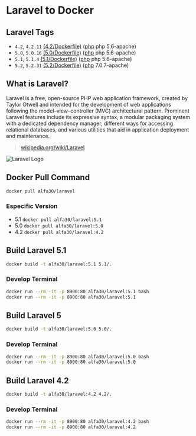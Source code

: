 # Laravel to Docker

## Laravel Tags
- `4.2`, `4.2.11` [(4.2/Dockerfile)](4.2/Dockerfile) ([php] php 5.6-apache)
- `5.0`, `5.0.16` [(5.0/Dockerfile)](5.0/Dockerfile) ([php] php 5.6-apache)
- `5.1`, `5.1.4` [(5.1/Dockerfile)](5.1/Dockerfile) ([php] php 5.6-apache)
- `5.2`, `5.2.31` [(5.2/Dockerfile)](5.2/Dockerfile) ([php] 7.0.7-apache)

## What is Laravel?
Laravel is a free, open-source PHP web application framework, created by Taylor Otwell and intended for the development of web applications following the model–view–controller (MVC) architectural pattern. Prominent Laravel features include its expressive syntax, a modular packaging system with a dedicated dependency manager, different ways for accessing relational databases, and various utilities that aid in application deployment and maintenance.

> [wikipedia.org/wiki/Laravel](https://wikipedia.org/wiki/Laravel)

![Laravel Logo](https://upload.wikimedia.org/wikipedia/commons/thumb/3/3d/LaravelLogo.png/250px-LaravelLogo.png)

## Docker Pull Command
```bash
docker pull alfa30/laravel
```

### Especific Version
 - 5.1 `docker pull alfa30/laravel:5.1`
 - 5.0 `docker pull alfa30/laravel:5.0`
 - 4.2 `docker pull alfa30/laravel:4.2`

## Build Laravel 5.1
```bash
docker build -t alfa30/laravel:5.1 5.1/.
```

### Develop Terminal
```bash
docker run --rm -it -p 8900:80 alfa30/laravel:5.1 bash
docker run --rm -it -p 8900:80 alfa30/laravel:5.1
```

## Build Laravel 5
```bash
docker build -t alfa30/laravel:5.0 5.0/.
```

### Develop Terminal
```bash
docker run --rm -it -p 8900:80 alfa30/laravel:5.0 bash
docker run --rm -it -p 8900:80 alfa30/laravel:5.0
```

## Build Laravel 4.2
```bash
docker build -t alfa30/laravel:4.2 4.2/.
```

### Develop Terminal
```bash
docker run --rm -it -p 8900:80 alfa30/laravel:4.2 bash
docker run --rm -it -p 8900:80 alfa30/laravel:4.2
```

[php]: https://hub.docker.com/r/library/php/
